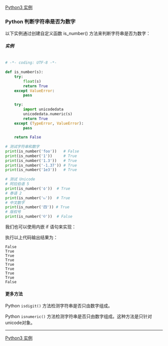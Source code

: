 [Python3 实例](/src/lesson25.examples/examples.md)
### Python 判断字符串是否为数字

以下实例通过创建自定义函数 is_number() 方法来判断字符串是否为数字：

##### 实例
```python

# -*- coding: UTF-8 -*-
 
def is_number(s):
    try:
        float(s)
        return True
    except ValueError:
        pass
 
    try:
        import unicodedata
        unicodedata.numeric(s)
        return True
    except (TypeError, ValueError):
        pass
 
    return False
 
# 测试字符串和数字
print(is_number('foo'))   # False
print(is_number('1'))     # True
print(is_number('1.3'))   # True
print(is_number('-1.37')) # True
print(is_number('1e3'))   # True
 
# 测试 Unicode
# 阿拉伯语 5
print(is_number('٥'))  # True
# 泰语 2
print(is_number('๒'))  # True
# 中文数字
print(is_number('四')) # True
# 版权号
print(is_number('©'))  # False
```
我们也可以使用内嵌 if 语句来实现：

执行以上代码输出结果为：
```
False
True
True
True
True
True
True
True
False
```
#### 更多方法
Python `isdigit()` 方法检测字符串是否只由数字组成。

Python `isnumeric()` 方法检测字符串是否只由数字组成。这种方法是只针对unicode对象。

---
[Python3 实例](/src/lesson25.examples/examples.md)